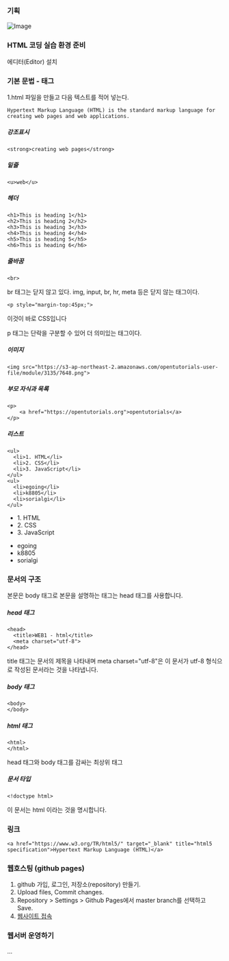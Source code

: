 ﻿### 기획
![Image](https://s3-ap-northeast-2.amazonaws.com/opentutorials-user-file/module/3135/7547.png)


### HTML 코딩 실습 환경 준비
에디터(Editor) 설치


### 기본 문법 - 태그
1.html 파일을 만들고 다음 텍스트를 적어 넣는다.
~~~
Hypertext Markup Language (HTML) is the standard markup language for creating web pages and web applications.
~~~

##### 강조표시
~~~
<strong>creating web pages</strong>
~~~

##### 밑줄
~~~
<u>web</u>
~~~

##### 헤더
~~~
<h1>This is heading 1</h1>
<h2>This is heading 2</h2>
<h3>This is heading 3</h3>
<h4>This is heading 4</h4>
<h5>This is heading 5</h5>
<h6>This is heading 6</h6>
~~~

##### 줄바꿈
~~~
<br>
~~~
br 태그는 닫지 않고 있다.
img, input, br, hr, meta 등은 닫지 않는 태그이다.
~~~
<p style="margin-top:45px;">
~~~
이것이 바로 CSS입니다

p 태그는 단락을 구분할 수 있어 더 의미있는 태그이다.

##### 이미지
~~~
<img src="https://s3-ap-northeast-2.amazonaws.com/opentutorials-user-file/module/3135/7648.png">
~~~
##### 부모 자식과 목록
~~~
<p>
    <a href="https://opentutorials.org">opentutorials</a>
</p>
~~~
##### 리스트
~~~
<ul>
  <li>1. HTML</li>
  <li>2. CSS</li>
  <li>3. JavaScript</li>
</ul>
<ul>
  <li>egoing</li>
  <li>k8805</li>
  <li>sorialgi</li>
</ul>
~~~
<ul>
  <li>1. HTML</li>
  <li>2. CSS</li>
  <li>3. JavaScript</li>
</ul>
<ul>
  <li>egoing</li>
  <li>k8805</li>
  <li>sorialgi</li>
</ul>

### 문서의 구조
본문은 body 태그로 본문을 설명하는 태그는 head 태그를 사용합니다.

##### head 태그
~~~
<head>
  <title>WEB1 - html</title>
  <meta charset="utf-8">
</head>
~~~
title 태그는 문서의 제목을 나타내며
meta charset="utf-8"은 이 문서가 utf-8 형식으로 작성된 문서라는 것을 나타냅니다.

##### body 태그
~~~
<body>
</body>
~~~

##### html 태그
~~~
<html>
</html>
~~~
head 태그와 body 태그를 감싸는 최상위 태그

##### 문서 타입
~~~
<!doctype html>
~~~
이 문서는 html 이라는 것을 명시합니다.

### 링크
~~~
<a href="https://www.w3.org/TR/html5/" target="_blank" title="html5 specification">Hypertext Markup Language (HTML)</a>
~~~

### 웹호스팅 (github pages)

1. github 가입, 로그인, 저장소(repository) 만들기.
2. Upload files, Commit changes.
3. Repository > Settings > Github Pages에서 master branch를 선택하고 Save.
4. [웹사이트 접속](https://ohrak22.github.io/my-opentutorials/webn/web1/index.html)

### 웹서버 운영하기
...




